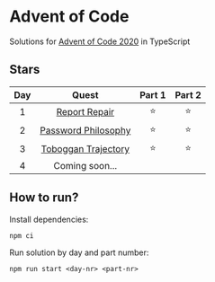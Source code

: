 # Advent of Code
Solutions for [Advent of Code 2020](https://adventofcode.com/2020/) in TypeScript

## Stars
| Day |        Quest       |  Part 1 | Part 2 |
|:---:|:------------------:|:-------:|:------:|
|  1  | [Report Repair][1] | :star:  | :star: |
|  2  | [Password Philosophy][2] | :star:    |    :star:    |
|  3  | [Toboggan Trajectory][3] | :star:     |    :star:    |
|  4  |   Coming soon...   |         |        |

## How to run?
Install dependencies:
```shell
npm ci
```

Run solution by day and part number:
```shell
npm run start <day-nr> <part-nr>
```
[1]: https://adventofcode.com/2020/day/1
[2]: https://adventofcode.com/2020/day/2
[3]: https://adventofcode.com/2020/day/3
